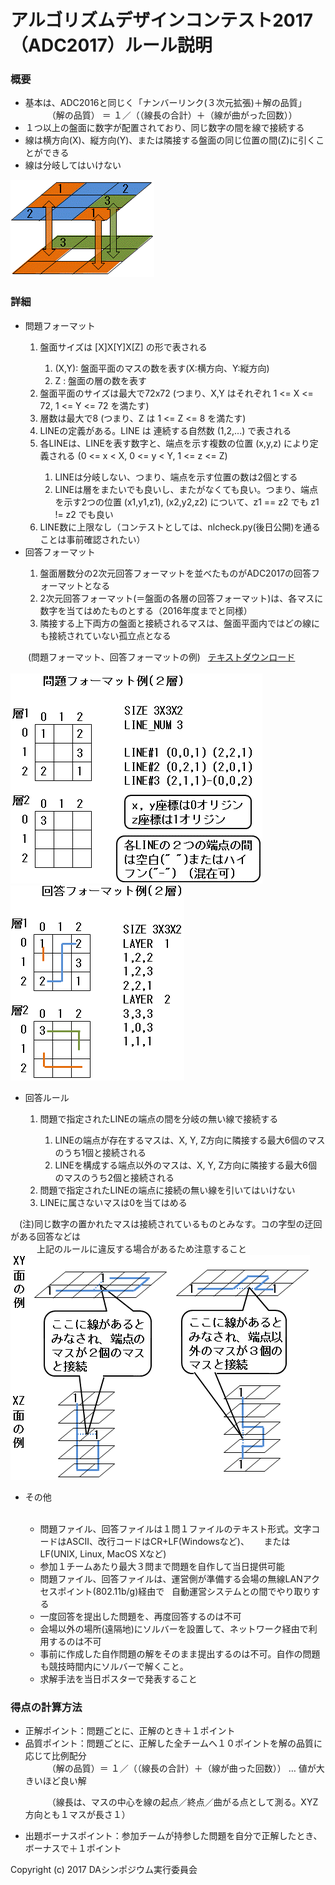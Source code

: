 # アルゴリズムデザインコンテスト2017（ADC2017）ルール説明

### 概要

<ul>
  <li>基本は、ADC2016と同じく「ナンバーリンク(３次元拡張)＋解の品質」</li>
　　　（解の品質） ＝ １／（（線長の合計）＋（線が曲がった回数））
  <li>１つ以上の盤面に数字が配置されており、同じ数字の間を線で接続する</li>
  <li>線は横方向(X)、縦方向(Y)、または隣接する盤面の同じ位置の間(Z)に引くことができる</li>
  <li>線は分岐してはいけない</li>
</ul>

<img src="https://github.com/dasadc/resources/blob/master/adc2017/images/image1.gif" width=230px alt="theme">

### 詳細

<ul>
  <li>問題フォーマット</li>
    <ol>
      <li>盤面サイズは [X]X[Y]X[Z] の形で表される</li>
        <ol>
          <li>(X,Y): 盤面平面のマスの数を表す(X:横方向、Y:縦方向)</li>
          <li>Z    : 盤面の層の数を表す</li>
        </ol>
      <li>盤面平面のサイズは最大で72x72 (つまり、X,Y はそれぞれ 1 &lt;= X &lt;= 72, 1 &lt;= Y &lt;= 72  を満たす)</li>
      <li>層数は最大で8 (つまり、Z は 1 &lt;= Z &lt;= 8 を満たす)</li>
      <li>LINEの定義がある。LINE は 連続する自然数 (1,2,...) で表される</li>
      <li>各LINEは、LINEを表す数字と、端点を示す複数の位置 (x,y,z) により定義される
          (0 &lt;= x &lt; X, 0 &lt;= y &lt; Y, 1 &lt;= z &lt;= Z)</li>
        <ol>
          <li>LINEは分岐しない、つまり、端点を示す位置の数は2個とする</li>
          <li>LINEは層をまたいでも良いし、またがなくても良い。つまり、端点を示す2つの位置
              (x1,y1,z1), (x2,y2,z2) について、z1 == z2 でも z1 != z2 でも良い</li>
        </ol>
      <li>LINE数に上限なし（コンテストとしては、nlcheck.py(後日公開)を通ることは事前確認されたい）</li>
    </ol>

  <li>回答フォーマット</li>
    <ol>
      <li>盤面層数分の2次元回答フォーマットを並べたものがADC2017の回答フォーマットとなる</li>
      <li>2次元回答フォーマット(＝盤面の各層の回答フォーマット)は、各マスに数字を当てはめたものとする（2016年度までと同様）</li>
      <li>隣接する上下両方の盤面と接続されるマスは、盤面平面内ではどの線にも接続されていない孤立点となる</li>
    </ol>
</ul>
　　(問題フォーマット、回答フォーマットの例)  
  <a href="https://github.com/dasadc/resources/blob/master/adc2017/docs/sample_Q_A.zip">テキストダウンロード</a></BR></BR>
<img src="https://github.com/dasadc/resources/blob/master/adc2017/images/image3.gif" width=403px alt="Q format"></BR>
<img src="https://github.com/dasadc/resources/blob/master/adc2017/images/image4.gif" width=278px alt="A format"></BR>
<ul>
  <li>回答ルール</li>
    <ol>
      <li>問題で指定されたLINEの端点の間を分岐の無い線で接続する</li>
        <ol>
          <li>LINEの端点が存在するマスは、X, Y, Z方向に隣接する最大6個のマスのうち1個と接続される</li>
          <li>LINEを構成する端点以外のマスは、X, Y, Z方向に隣接する最大6個のマスのうち2個と接続される</li>
        </ol>
      <li>問題で指定されたLINEの端点に接続の無い線を引いてはいけない</li>
      <li>LINEに属さないマスは0を当てはめる</li>
    </ol>
</ul>
　(注)同じ数字の置かれたマスは接続されているものとみなす。コの字型の迂回がある回答などは</BR>
　　　上記のルールに違反する場合があるため注意すること</BR>
<img src="https://github.com/dasadc/resources/blob/master/adc2017/images/image2.gif" width=479px alt="round-about">
<ul>
  <li>その他</li>
    <ul>
      <li>問題ファイル、回答ファイルは１問１ファイルのテキスト形式。文字コードはASCII、改行コードはCR+LF(Windowsなど)、
      またはLF(UNIX, Linux, MacOS Xなど)</li>
      <li>参加１チームあたり最大３問まで問題を自作して当日提供可能</li>
      <li>問題ファイル、回答ファイルは、運営側が準備する会場の無線LANアクセスポイント(802.11b/g)経由で
      自動運営システムとの間でやり取りする</li>
      <li>一度回答を提出した問題を、再度回答するのは不可</li>
      <li>会場以外の場所(遠隔地)にソルバーを設置して、ネットワーク経由で利用するのは不可</li>
      <li>事前に作成した自作問題の解をそのまま提出するのは不可。自作の問題も競技時間内にソルバーで解くこと。</li>
      <li>求解手法を当日ポスターで発表すること</li>
    </ul>
</ul>

### 得点の計算方法
<ul>
  <li>正解ポイント：問題ごとに、正解のとき＋１ポイント</li>
  <li>品質ポイント：問題ごとに、正解した全チームへ１０ポイントを解の品質に応じて比例配分</li>
　　　（解の品質）＝ １／（（線長の合計）＋（線が曲った回数）） … 値が大きいほど良い解

　　　（線長は、マスの中心を線の起点／終点／曲がる点として測る。XYZ方向とも１マスが長さ１）
  <li>出題ボーナスポイント：参加チームが持参した問題を自分で正解したとき、ボーナスで＋１ポイント</li>
</ul>

Copyright (c) 2017 DAシンポジウム実行委員会
